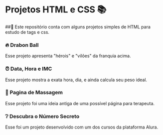 # Projetos HTML e CSS 📚

##📌 Este repositório conta com alguns projetos simples de HTML para estudo de tags e css. 

### 🔥 Drabon Ball 
Esse projeto apresenta "hérois" e "vilões" da franquia acima.

### ⏰ Data, Hora e IMC 
Esse projeto mostra a exata hora, dia, e ainda calcula seu peso ideal.

### 🌸 Pagina de Massagem
Esse projeto foi uma ideia antiga de uma possível página para terapeuta.

### ❔ Descubra o Número Secreto
Esse foi um projeto desenvolvido com um dos cursos da plataforma Alura.
